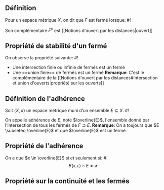 ## Définition
Pour un espace métrique $X$, on dit que $F$ est fermé lorsque: #!

Son complémentaire $F^c$ est [[Notions d'ouvert par les distances|ouvert]] 

## Propriété de stabilité d'un fermé
On observe la propriété suivante: #!

- Une intersection finie ou infinie de fermés est un fermé
- Une ==union finie== de fermés est un fermé
**Remarque**: C'est le complémentaire de la [[Notions d'ouvert par les distances#Intersection et union d'ouverts|propriété sur les ouverts]]

## Définition de l'adhérence
Soit $(X,d)$ un espace métrique muni d'un ensemble $E \subseteq X$. #!

On appelle adhérence de $E$, noté $\overline{E}$, l'ensemble donné par l'intersection de tous les fermés de $F \supseteq E$.
**Remarque**: On a toujours que $E \subseteq \overline{E}$ et que $\overline{E}$ est un fermé.

## Propriété de l'adhérence
On a que $x \in \overline{E}$ si et seulement si: #!
$$B(x, \epsilon) \cap E \not = \emptyset$$

## Propriété sur la continuité et les fermés
